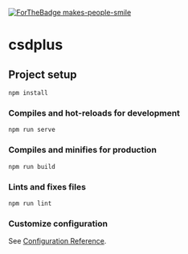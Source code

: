 [![ForTheBadge makes-people-smile](http://ForTheBadge.com/images/badges/makes-people-smile.svg)](http://ForTheBadge.com)


# csdplus

## Project setup
```
npm install
```

### Compiles and hot-reloads for development
```
npm run serve
```

### Compiles and minifies for production
```
npm run build
```

### Lints and fixes files
```
npm run lint
```

### Customize configuration
See [Configuration Reference](https://cli.vuejs.org/config/).
